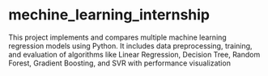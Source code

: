 # mechine_learning_internship
This project implements and compares multiple machine learning regression models using Python. It includes data preprocessing, training, and evaluation of algorithms like Linear Regression, Decision Tree, Random Forest, Gradient Boosting, and SVR with performance visualization
